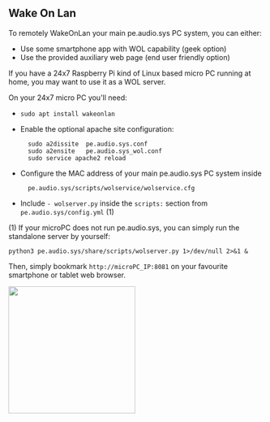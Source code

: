 ## Wake On Lan

To remotely WakeOnLan your main pe.audio.sys PC system, you can either:
  
- Use some smartphone app with WOL capability (geek option)
- Use the provided auxiliary web page (end user friendly option)

If you have a 24x7 Raspberry Pi kind of Linux based micro PC running at home, you may want to use it as a WOL server.


On your 24x7 micro PC you'll need:
  
- `sudo apt install wakeonlan`

- Enable the optional apache site configuration:

        sudo a2dissite  pe.audio.sys.conf
        sudo a2ensite   pe.audio.sys_wol.conf
        sudo service apache2 reload

- Configure the MAC address of your main pe.audio.sys PC system inside

        pe.audio.sys/scripts/wolservice/wolservice.cfg

- Include `- wolserver.py` inside the `scripts:` section from `pe.audio.sys/config.yml` (1)



(1) If your microPC does not run pe.audio.sys, you can simply run the standalone server by yourself:

    python3 pe.audio.sys/share/scripts/wolserver.py 1>/dev/null 2>&1 &

Then, simply bookmark `http://microPC_IP:8081` on your favourite smartphone or tablet web browser.

<a href="url"><img src="https://github.com/Rsantct/pe.audio.sys/blob/master/pe.audio.sys/doc/images/wol_web_page.png" align="center" width="250" ></a>

